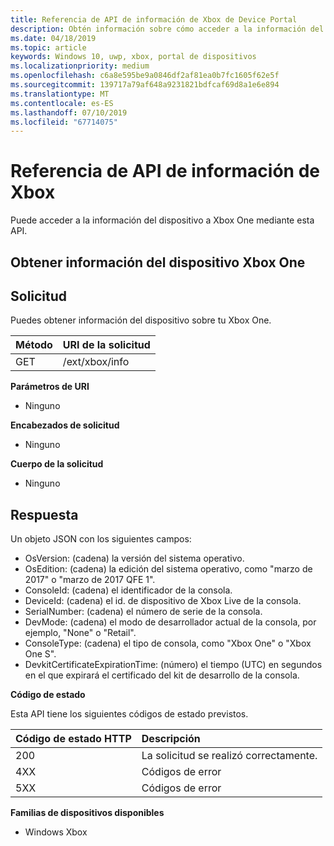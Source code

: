 ```yaml
---
title: Referencia de API de información de Xbox de Device Portal
description: Obtén información sobre cómo acceder a la información del dispositivo Xbox.
ms.date: 04/18/2019
ms.topic: article
keywords: Windows 10, uwp, xbox, portal de dispositivos
ms.localizationpriority: medium
ms.openlocfilehash: c6a8e595be9a0846df2af81ea0b7fc1605f62e5f
ms.sourcegitcommit: 139717a79af648a9231821bdfcaf69d8a1e6e894
ms.translationtype: MT
ms.contentlocale: es-ES
ms.lasthandoff: 07/10/2019
ms.locfileid: "67714075"
---
```

# <a name="xbox-info-api-reference"></a>Referencia de API de información de Xbox   
Puede acceder a la información del dispositivo a Xbox One mediante esta API.

## <a name="get-xbox-one-device-information"></a>Obtener información del dispositivo Xbox One

## <a name="request"></a>Solicitud

Puedes obtener información del dispositivo sobre tu Xbox One.

Método      | URI de la solicitud
:------     | :-----
GET | /ext/xbox/info

**Parámetros de URI**

- Ninguno

**Encabezados de solicitud**

- Ninguno

**Cuerpo de la solicitud**

- Ninguno

## <a name="response"></a>Respuesta
Un objeto JSON con los siguientes campos:

* OsVersion: (cadena) la versión del sistema operativo.
* OsEdition: (cadena) la edición del sistema operativo, como "marzo de 2017" o "marzo de 2017 QFE 1".
* ConsoleId: (cadena) el identificador de la consola.
* DeviceId: (cadena) el id. de dispositivo de Xbox Live de la consola.
* SerialNumber: (cadena) el número de serie de la consola.
* DevMode: (cadena) el modo de desarrollador actual de la consola, por ejemplo, "None" o "Retail".
* ConsoleType: (cadena) el tipo de consola, como "Xbox One" o "Xbox One S".
* DevkitCertificateExpirationTime: (número) el tiempo (UTC) en segundos en el que expirará el certificado del kit de desarrollo de la consola.

**Código de estado**

Esta API tiene los siguientes códigos de estado previstos.

Código de estado HTTP      | Descripción
:------     | :-----
200 | La solicitud se realizó correctamente.
4XX | Códigos de error
5XX | Códigos de error

**Familias de dispositivos disponibles**

* Windows Xbox
